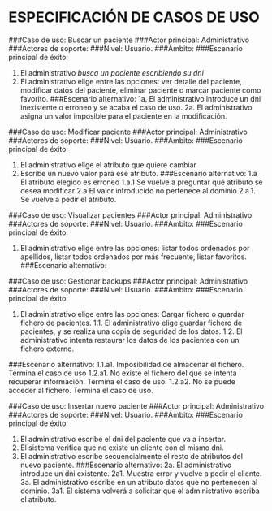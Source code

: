 ESPECIFICACIÓN DE CASOS DE USO
==============================

###Caso de uso: Buscar un paciente
###Actor principal: Administrativo
###Actores de soporte:
###Nivel: Usuario.
###Ámbito:
###Escenario principal de éxito:
1. El administrativo *busca un paciente escribiendo su dni*
2. El administrativo elige entre las opciones: ver detalle del paciente, modificar datos del paciente, eliminar paciente o marcar paciente como favorito.
###Escenario alternativo:
1a. El administrativo introduce un dni inexistente o erroneo y se acaba el caso de uso.
2a. El administrativo asigna un valor imposible para el paciente en la modificación.


###Caso de uso: Modificar paciente
###Actor principal: Administrativo
###Actores de soporte:
###Nivel: Usuario.
###Ámbito:
###Escenario principal de éxito:
1. El administrativo elige el atributo que quiere cambiar
2. Escribe un nuevo valor para ese atributo.
###Escenario alternativo:
1.a El atributo elegido es erroneo
1.a.1 Se vuelve a preguntar qué atributo se desea modificar
2.a El valor introducido no pertenece al dominio
2.a.1. Se vuelve a pedir el atributo.

###Caso de uso: Visualizar pacientes
###Actor principal: Administrativo
###Actores de soporte:
###Nivel: Usuario.
###Ámbito:
###Escenario principal de éxito:
1. El administrativo elige entre las opciones: listar todos ordenados por apellidos, listar todos ordenados por más frecuente, listar favoritos.
###Escenario alternativo:


###Caso de uso: Gestionar backups
###Actor principal: Administrativo
###Actores de soporte:
###Nivel: Usuario.
###Ámbito:
###Escenario principal de éxito:
1. El administrativo elige entre las opciones: Cargar fichero o guardar fichero de pacientes.
1.1. El administrativo elige guardar fichero de pacientes, y se realiza una copia de seguridad de los datos.
1.2. El administrativo intenta restaurar los datos de los pacientes con un fichero externo.

###Escenario alternativo:
1.1.a1. Imposibilidad de almacenar el fichero. Termina el caso de uso
1.2.a1. No existe el fichero del que se intenta recuperar información. Termina el caso de uso.
1.2.a2. No se puede acceder al fichero. Termina el caso de uso.


###Caso de uso: Insertar nuevo paciente
###Actor principal: Administrativo
###Actores de soporte:
###Nivel: Usuario.
###Ámbito:
###Escenario principal de éxito:
1. El administrativo escribe el dni del paciente que va a insertar.
2. El sistema verifica que no existe un cliente con el mismo dni.
3. El administrativo escribe secuencialmente el resto de atributos del nuevo paciente.
###Escenario alternativo:
2a. El administrativo introduce un dni existente.
2a1. Muestra error y vuelve a pedir el cliente.
3a. El administrativo escribe en un atributo datos que no pertenecen al dominio.
3a1. El sistema volverá a solicitar que el administrativo escriba el atributo.